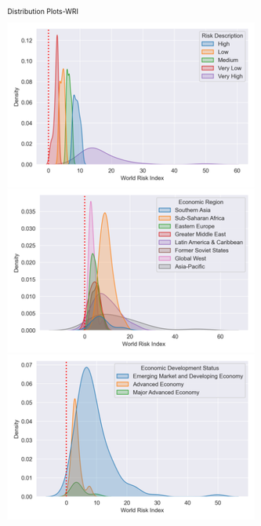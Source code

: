 Distribution Plots-WRI

![WRI per riskdesc](https://github.com/jsacoba/pai789_finalproject/blob/main/script5_analyze/1.dist_plot_wri/dist_wri_riskdesc.png)
![WRI per region](https://github.com/jsacoba/pai789_finalproject/blob/main/script5_analyze/1.dist_plot_wri/dist_wri_region.png)
![WRI per status](https://github.com/jsacoba/pai789_finalproject/blob/main/script5_analyze/1.dist_plot_wri/dist_wri_status.png)


